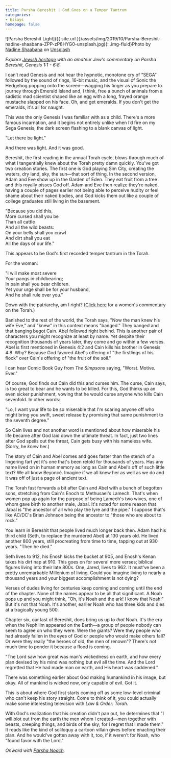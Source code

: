 ```yaml
---
title: Parsha Bereshit | God Goes on a Temper Tantrum
categories:
- Essays
homepage: false
---
```


![Parsha Bereshit Light]({{ site.url }}/assets/img/2019/10/Parsha-Bereshit-nadine-shaabana-ZPP-zP8HYG0-unsplash.jpg){: .img-fluid}Photo by [Nadine Shaabana](https://unsplash.com/@nadineshaabana?utm_source=unsplash&utm_medium=referral&utm_content=creditCopyText) on [Unsplash](https://unsplash.com/s/photos/light?utm_source=unsplash&utm_medium=referral&utm_content=creditCopyText)

_Explore [Jewish heritage](https://withoutapath.com/jewish-heritage/) with an amateur Jew's commentary on Parsha Bereshit, Genesis 1:1 - 6:8._

I can’t read Genesis and not hear the hypnotic, monotone cry of “SEGA” followed by the sound of rings, 16-bit music, and the visual of Sonic the Hedgehog popping onto the screen––wagging his finger as you prepare to journey through Emerald Island and, I think, free a bunch of animals from a sadistic mad scientist shaped like an egg with a long, frayed orange mustache slapped on his face. Oh, and get emeralds. If you don't get the emeralds, it's all for naught.

This was the only Genesis I was familiar with as a child. There's a more famous incarnation, and it begins not entirely unlike when I’d fire on my Sega Genesis, the dark screen flashing to a blank canvas of light.

“Let there be light."

<!-- more -->

And there was light. And it was good.

Bereshit, the first reading in the annual Torah cycle, blows through much of what I tangentially knew about the Torah pretty damn quickly. You've got two creation stories. The first one is God playing Sim City, creating the waters, dry land, sky, the sun––that sort of thing. In the second version, Adam and Eve show up in the Garden of Eden. They eat fruit from a tree and this royally pisses God off. Adam and Eve then realize they're naked, having a couple of pages earlier not being able to perceive nudity or feel shame about their naked bodies, and God kicks them out like a couple of college graduates still living in the basement.

"Because you did this,  
More cursed shall you be  
Than all cattle  
And all the wild beasts:  
On your belly shall you crawl  
And dirt shall you eat  
All the days of our life."

This appears to be God's first recorded temper tantrum in the Torah.

For the woman:

"I will make most severe  
Your pangs in childbearing;  
In pain shall you bear children.  
Yet your urge shall be for your husband,  
And he shall rule over you."

Down with the patriarchy, am I right? ([Click here](https://wrj.org/torah-womens-commentary-0) for a women's commentary on the Torah.)

Banished to the rest of the world, the Torah says, "Now the man knew his wife Eve," and "knew" in this context means "banged." They banged and that banging begot Cain. Abel followed right behind. This is another pair of characters you might recognize at least by name. Yet despite their recognition thousands of years later, they come and go within a few verses. Abel is first mentioned in Genesis 4:2 and Cain kills his brother in Genesis 4:8. Why? Because God favored Abel's offering of "the firstlings of his flock" over Cain's offering of "the fruit of the soil."

I can hear Comic Book Guy from _The Simpsons_ saying, "Worst. Motive. Ever."

Of course, God finds out Cain did this and curses him. The curse, Cain says, is too great to bear and he wants to be killed. For this, God thinks up an even sicker punishment, vowing that he would curse anyone who kills Cain sevenfold.  In other words:

"Lo, I want your life to be so miserable that I'm scaring anyone off who might bring you swift, sweet release by promising that same punishment to the seventh degree."

So Cain lives and not another word is mentioned about how miserable his life became after God laid down the ultimate threat. In fact, just two lines after God spells out the threat, Cain gets busy with his nameless wife. (Sorry, he _knew_ her.)

The story of Cain and Abel comes and goes faster than the stench of a lingering fart yet it's one that's been retold for thousands of years. Has any name lived on in human memory as long as Cain and Abel’s off of such little text? We all know Beyoncé. Imagine if we all knew her as well as we do and it was off of just a page of ancient text.

The Torah fast forwards a bit after Cain and Abel with a bunch of begotten sons, stretching from Cain's Enoch to Methusael's Lamech. That's when women pop up again for the purpose of being Lamech's two wives, one of whom gave birth to another male, Jabal. It's noted for some reason that Jabal is "the ancestor of all who play the lyre and the pipe." I suppose that's like AC/DC's Brian Johnson being the ancestor to "those who are about to rock."

You learn in Bereshit that people lived much longer back then. Adam had his third child (Seth, to replace the murdered Abel) at 130 years old. He lived another 800 years, still procreating from time to time, tapping out at 930 years. "Then he died."

Seth lives to 912, his Enosh kicks the bucket at 905, and Enosh's Kenan takes his dirt nap at 910. This goes on for several more verses; biblical figures living into their late 800s. One, Jared, lives to 962. It must've been a pretty unremarkable Millenium of living. Could you imagine living to nearly a thousand years and your biggest accomplishment is not dying?

Verses of dudes living for centuries keep coming and coming until the end of the chapter. None of the names appear to be all that significant. A Noah pops up and you might think, "Oh, it's Noah and the ark! I know that Noah!" But it's not that Noah. It's another, earlier Noah who has three kids and dies at a tragically young 500.

Chapter six, our last of Bereshit, does bring us up to _that_ Noah. It's the era when the Nephilim appeared on the Earth––a group of people nobody can seem to agree on who they were. Were the giants? Were they people who had already fallen in the eyes of God or people who would make others fall? Or were they really "the heroes of old, the men of renown"?  There's not much time to ponder it because a flood is coming.

"The Lord saw how great was man's wickedness on earth, and how every plan devised by his mind was nothing but evil all the time. And the Lord regretted that He had made man on earth, and His heart was saddened."

There was something earlier about God making humankind in his image, but okay. All of mankind is wicked now, only capable of evil. Got it.

This is about where God first starts coming off as some low-level criminal who can't keep his story straight. Come to think of it, you could actually make some interesting television with _Law & Order: Torah_.

With God's realization that his creation didn't pan out, he determines that "I will blot out from the earth the men whom I created––men together with beasts, creeping things, and birds of the sky; for I regret that I made them." It reads like the kind of soliloquy a cartoon villain gives before enacting their plan. And he would've gotten away with it, too, if it weren't for Noah, who "found favor with the Lord."

_Onward with [Parsha Noach](https://withoutapath.com/parsha-noach/)._

